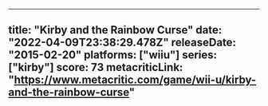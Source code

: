 
---
title: "Kirby and the Rainbow Curse"
date: "2022-04-09T23:38:29.478Z"
releaseDate: "2015-02-20"
platforms: ["wiiu"]
series: ["kirby"]
score: 73
metacriticLink: "https://www.metacritic.com/game/wii-u/kirby-and-the-rainbow-curse"
---
